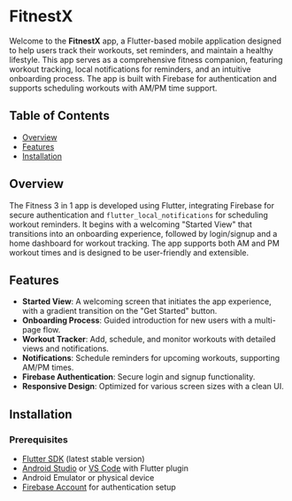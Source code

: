 # FitnestX

Welcome to the **FitnestX** app, a Flutter-based mobile application designed to help users track their workouts, set reminders, and maintain a healthy lifestyle. This app serves as a comprehensive fitness companion, featuring workout tracking, local notifications for reminders, and an intuitive onboarding process. The app is built with Firebase for authentication and supports scheduling workouts with AM/PM time support.

## Table of Contents
- [Overview](#overview)
- [Features](#features)
- [Installation](#installation)

## Overview
The Fitness 3 in 1 app is developed using Flutter, integrating Firebase for secure authentication and `flutter_local_notifications` for scheduling workout reminders. It begins with a welcoming "Started View" that transitions into an onboarding experience, followed by login/signup and a home dashboard for workout tracking. The app supports both AM and PM workout times and is designed to be user-friendly and extensible.

## Features
- **Started View**: A welcoming screen that initiates the app experience, with a gradient transition on the "Get Started" button.
- **Onboarding Process**: Guided introduction for new users with a multi-page flow.
- **Workout Tracker**: Add, schedule, and monitor workouts with detailed views and notifications.
- **Notifications**: Schedule reminders for upcoming workouts, supporting AM/PM times.
- **Firebase Authentication**: Secure login and signup functionality.
- **Responsive Design**: Optimized for various screen sizes with a clean UI.

## Installation

### Prerequisites
- [Flutter SDK](https://flutter.dev/docs/get-started/install) (latest stable version)
- [Android Studio](https://developer.android.com/studio) or [VS Code](https://code.visualstudio.com/) with Flutter plugin
- Android Emulator or physical device
- [Firebase Account](https://firebase.google.com/) for authentication setup
